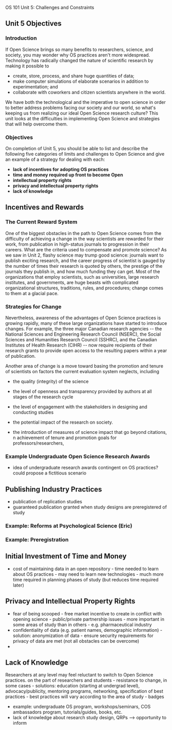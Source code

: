 ﻿
OS 101 Unit 5: Challenges and Constraints

## Unit 5 Objectives

### Introduction
If Open Science brings so many benefits to researchers, science, and society, you may wonder why OS practices aren't more widespread. Technology has radically changed the nature of scientific research by making it possible to 
- create, store, process, and share huge quantities of data;
- make computer simulations of elaborate scenarios in addition to experimentation; and
- collaborate with coworkers and citizen scientists anywhere in the world.

We have both the technological and the imperative to open science in order to better address problems facing our society and our world, so what's keeping us from realizing our ideal Open Science research culture? This unit looks at the difficulties in implementing Open Science and strategies that will help overcome them.

### Objectives
On completion of Unit 5, you should be able to list and describe the following five categories of limits and challenges to Open Science and give an example of a strategy for dealing with each:

- **lack of incentives for adopting OS practices**
- **time and money required up front to become Open**
- **intellectual property rights**
- **privacy and intellectual property rights**
- **lack of knowledge**

## Incentives and Rewards
### The Current Reward System
One of the biggest obstacles in the path to Open Science comes from the difficulty of achieving a change in the way scientists are rewarded for their work, from publication in high-status journals to progression in their careers. What are the criteria used to compensate and promote science? As we saw in Unit 2, flashy science may trump good science: journals want to publish exciting research, and the career progress of scientist is gauged by the number of times their research is quoted by others, the prestige of the journals they publish in, and how much funding they can get. Most of the organizations that employ scientists, such as universities, large research institutes, and governments, are huge beasts with complicated organizational structures, traditions, rules, and procedures; change comes to them at a glacial pace. 

### Strategies for Change
Nevertheless, awareness of the advantages of Open Science practices is growing rapidly, many of these large organizations have started to introduce changes. For example, the three major Canadian research agencies -- the National Sciences and Engineering Research Council (NSERC), the Social Sciences and Humanities Research Council (SSHRC), and the Canadian Institutes of Health Research (CIHR) -- now require recipients of their research grants to provide open access to the resulting papers within a year of publication. 

Another area of change is a move toward basing the promotion and tenure of scientists on factors the current evaluation system neglects, including 
- the quality (integrity) of the science
- the level of openness and transparency provided by authors at all stages of the research cycle
- the level of engagement with the stakeholders in designing and conducting studies
- the potential impact of the research on society. 

- the introduction of measures of science impact that go beyond citations, n
achievement of tenure and promotion goals for professors/researchers, 

### Example Undergraduate Open Science Research Awards
- idea of undergraduate research awards contingent on OS practices? could propose a fictitious scenario

## Publishing Industry Practices
- publication of replication studies
- guaranteed publication granted when study designs are preregistered of study  

### Example: Reforms at Psychological Science (Eric)

### Example: Preregistration

## Initial Investment of Time and Money
- cost of maintaining data in an open repository - time needed to learn about OS practices - may need to learn new technologies - much more time required in planning phases of study (but reduces time required later) 

## Privacy and Intellectual Property Rights 
- fear of being scooped - free market incentive to create in conflict with opening science - public/private partnership issues - more important in some areas of study than in others - e.g. pharmaceutical industry 
- confidentiality of data (e.g. patient names, demographic information) - solution: anonymization of data - ensure security requirements for privacy of data are met (not all obstacles can be overcome) 
- 
## Lack of Knowledge
Researchers at any level may feel reluctant to switch to Open Science practices. 
on the part of researchers and students - resistance to change, in some cases - solutions: education (starting at undergrad level), advocacy/publicity, mentoring programs, networking, specification of best practices - best practices will vary according to the area of study - badges
- example: undergraduate OS program, workshops/seminars, COS ambassadors program, tutorials/guides, books, etc. 
- lack of knowledge about research study design, QRPs --> opportunity to inform 
